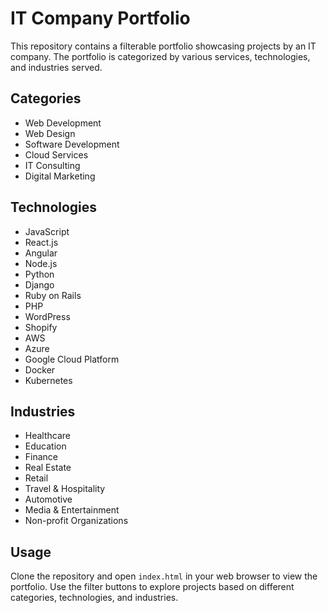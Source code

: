 # IT Company Portfolio

This repository contains a filterable portfolio showcasing projects by an IT company. The portfolio is categorized by various services, technologies, and industries served.

## Categories

- Web Development
- Web Design
- Software Development
- Cloud Services
- IT Consulting
- Digital Marketing

## Technologies

- JavaScript
- React.js
- Angular
- Node.js
- Python
- Django
- Ruby on Rails
- PHP
- WordPress
- Shopify
- AWS
- Azure
- Google Cloud Platform
- Docker
- Kubernetes

## Industries

- Healthcare
- Education
- Finance
- Real Estate
- Retail
- Travel & Hospitality
- Automotive
- Media & Entertainment
- Non-profit Organizations

## Usage

Clone the repository and open `index.html` in your web browser to view the portfolio. Use the filter buttons to explore projects based on different categories, technologies, and industries.

